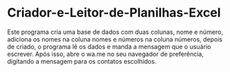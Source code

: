 # Criador-e-Leitor-de-Planilhas-Excel
Este programa cria uma base de dados com duas colunas, nome e número, adiciona os nomes na coluna nomes e números na coluna números, depois de criado, o programa lê os dados e manda a mensagem que o usuário escrever. Após isso, abre o wa.me no seu navegador de preferência, digitando a mensagem para os contatos escolhidos.
